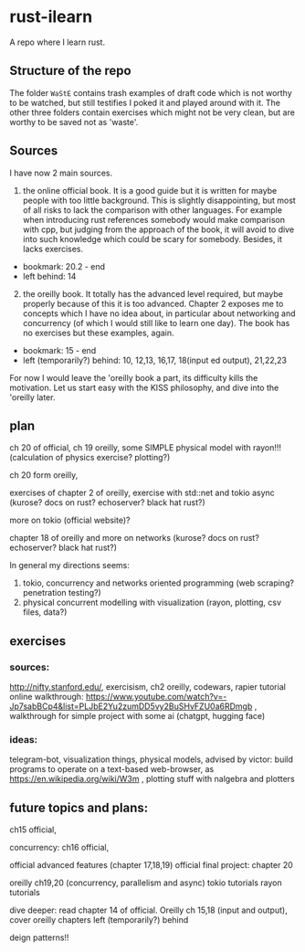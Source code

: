 # rust-ilearn
A repo where I learn rust.

## Structure of the repo

The folder `WaStE` contains trash examples of draft code which is not worthy to be watched, but still testifies I poked it and played around with it. The other three folders contain exercises which might not be very clean, but are worthy to be saved not as 'waste'.

## Sources
I have now 2 main sources.

1. the online official book.
It is a good guide but it is written for maybe people with too little background. This is slightly disappointing, but most of all risks to lack the comparison with other languages. For example when introducing rust references somebody would make comparison with cpp, but judging from the approach of the book, it will avoid to dive into such knowledge which could be scary for somebody. Besides, it lacks exercises.

- bookmark: 20.2 - end
- left behind: 14

2. the oreilly book.
It totally has the advanced level required, but maybe properly because of this it is too advanced. Chapter 2 exposes me to concepts which I have no idea about, in particular about networking and concurrency (of which I would still like to learn one day). The book has no exercises but these examples, again.

- bookmark: 15 - end
- left (temporarily?) behind: 10,   12,13,   16,17, 18(input ed output),   21,22,23


For now I would leave the 'oreilly book a part, its difficulty kills the motivation. Let us start easy with the KISS philosophy, and dive into the 'oreilly later.

## plan

ch 20 of official,
ch 19 oreilly,
some SIMPLE physical model with rayon!!! (calculation of physics exercise? plotting?)

ch 20 form oreilly,

exercises of chapter 2 of oreilly,
exercise with std::net and tokio async (kurose? docs on rust? echoserver? black hat rust?)

more on tokio (official website)?

chapter 18 of oreilly and more on networks (kurose? docs on rust? echoserver? black hat rust?)

In general my directions seems: 
1. tokio, concurrency and networks oriented programming (web scraping? penetration testing?)
2. physical concurrent modelling with visualization (rayon, plotting, csv files, data?)


## exercises

### sources: 
http://nifty.stanford.edu/, 
exercisism, 
ch2 oreilly, 
codewars,
rapier tutorial
online walkthrough: https://www.youtube.com/watch?v=-Jp7sabBCp4&list=PLJbE2Yu2zumDD5vy2BuSHvFZU0a6RDmgb ,
walkthrough for simple project with some ai (chatgpt, hugging face)

### ideas: 
telegram-bot,
visualization things, 
physical models, 
advised by victor: build programs to operate on a text-based web-browser, as https://en.wikipedia.org/wiki/W3m ,
plotting stuff with nalgebra and plotters

## future topics and plans:

ch15 official,

concurrency: ch16 official,

official advanced features (chapter 17,18,19)
official final project: chapter 20

oreilly ch19,20 (concurrency, parallelism and async)
tokio tutorials
rayon tutorials

dive deeper: read chapter 14 of official. Oreilly ch 15,18 (input and output), cover oreilly chapters left (temporarily?) behind

deign patterns!!
